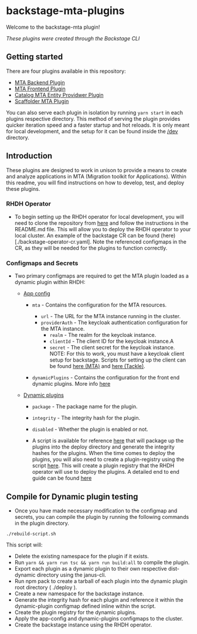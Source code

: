 # backstage-mta-plugins 

Welcome to the backstage-mta plugin!

_These plugins were created through the Backstage CLI_

## Getting started

There are four plugins available in this repository:
- [MTA Backend Plugin](./plugins/mta-backend)
- [MTA Frontend Plugin](./plugins/mta-frontend)
- [Catalog MTA Entity Providwer Plugin](./plugins/catalog-backend-module-mta-entity-provider)
- [Scaffolder MTA Plugin](./plugins/scaffolder-backend-module-mta)


You can also serve each plugin in isolation by running `yarn start` in each plugins respective directory.
This method of serving the plugin provides quicker iteration speed and a faster startup and hot reloads.
It is only meant for local development, and the setup for it can be found inside the [/dev](/dev) directory.


## Introduction

These plugins are designed to work in unison to provide a means to create and analyze applications in MTA (Migration toolkit for Applications). Within this readme, you will find instructions on how to develop, test, and deploy these plugins.

### RHDH Operator
- To begin setting up the RHDH operator for local development, you will need to clone the repository from [here](https://github.com/redhat-developer/rhdh-operator) and follow the instructions in the README.md file. This will allow you to deploy the RHDH operator to your local cluster. An example of the backstage CR can be found (here)[./backstage-operator-cr.yaml]. Note the referenced configmaps in the CR, as they will be needed for the plugins to function correctly.

### Configmaps and Secrets

- Two primary configmaps are required to get the MTA plugin loaded as a dynamic plugin within RHDH: 
    - [App config](app-config-rhdh.yaml)
        - `mta` - Contains the configuration for the MTA resources.
            - `url` - The URL for the MTA instance running in the cluster.
            - `providerAuth` - The keycloak authentication configuration for the MTA instance. 
                - `realm` - The realm for the keycloak instance.
                - `clientId` - The client ID for the keycloak instance.A
                - `secret` - The client secret for the keycloak instance.
                NOTE: For this to work, you must have a keycloak client setup for backstage. Scripts for setting up the client can be found [here (MTA)](mta-create-keycloak-client.sh) and [here (Tackle)](tackle-create-keycloak-client.sh).

        - `dynamicPlugins` - Contains the configuration for the front end dynamic plugins. More info [here](https://github.com/janus-idp/backstage-showcase/blob/main/showcase-docs/dynamic-plugins.md#customizing-and-adding-entity-tabs)

    - [Dynamic plugins](dynamic-plugins.yaml)
        - `package` - The package name for the plugin.
        - `integrity` - The integrity hash for the plugin.
        - `disabled` - Whether the plugin is enabled or not.

        - A script is available for reference [here](01-stage-dynamic-plugins.sh) that will package up the plugins into the deploy directory and generate the integrity hashes for the plugins. When the time comes to deploy the plugins, you will also need to create a plugin-registry using the script [here](02-create-plugin-registry.sh). This will create a plugin registry that the RHDH operator will use to deploy the plugins. A detailed end to end guide can be found [here](https://github.com/gashcrumb/dynamic-plugins-getting-started/tree/main)


## Compile for Dynamic plugin testing

- Once you have made necessary modification to the configmap and secrets, you can compile the plugin by running the following commands in the plugin directory.
```
./rebuild-script.sh
```
This script will:
- Delete the existing namespace for the plugin if it exists.
- Run `yarn && yarn run tsc && yarn run build:all` to compile the plugin.
- Export each plugin as a dynamic plugin to their own respective dist-dynamic directory using the janus-cli. 
- Run npm pack to create a tarball of each plugin into the dynamic plugin root directory ( ./deploy ).
- Create a new namespace for the backstage instance.
- Generate the integrity hash for each plugin and reference it within the dynamic-plugin configmap defined inline within the script. 
- Create the plugin registry for the dynamic plugins.
- Apply the app-config and dynamic-plugins configmaps to the cluster.
- Create the backstage instance using the RHDH operator.
